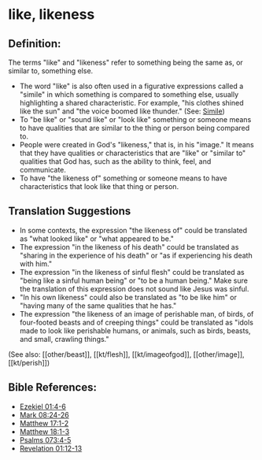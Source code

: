 # like, likeness #

## Definition: ##

The terms "like" and "likeness" refer to something being the same as, or similar to, something else.

* The word "like" is also often used in a figurative expressions called a "simile" in which something is compared to something else, usually highlighting a shared characteristic. For example, "his clothes shined like the sun" and "the voice boomed like thunder." (See: [Simile](en/ta-vol1/translate/man/figs-simile))
* To "be like" or "sound like" or "look like" something or someone means to have qualities that are similar to the thing or person being compared to.
* People were created in God's "likeness," that is, in his "image." It means that they have qualities or characteristics that are "like" or "similar to" qualities that God has, such as the ability to think, feel, and communicate.
* To have "the likeness of" something or someone means to have characteristics that look like that thing or person.

## Translation Suggestions ##

* In some contexts, the expression "the likeness of" could be translated as "what looked like" or "what appeared to be."
* The expression "in the likeness of his death" could be translated as "sharing in the experience of his death" or "as if experiencing his death with him."
* The expression "in the likeness of sinful flesh" could be translated as "being like a sinful human being" or "to be a human being." Make sure the translation of this expression does not sound like Jesus was sinful.
* "In his own likeness" could also be translated as "to be like him" or "having many of the same qualities that he has."
* The expression "the likeness of an image of perishable man, of birds, of four-footed beasts and of creeping things" could be translated as "idols made to look like perishable humans, or animals, such as birds, beasts, and small, crawling things."

(See also: [[other/beast]], [[kt/flesh]], [[kt/imageofgod]], [[other/image]], [[kt/perish]])

## Bible References: ##

* [Ezekiel 01:4-6](en/tn/ezk/help/01/04)
* [Mark 08:24-26](en/tn/mrk/help/08/24)
* [Matthew 17:1-2](en/tn/mat/help/17/01)
* [Matthew 18:1-3](en/tn/mat/help/18/01)
* [Psalms 073:4-5](en/tn/psa/help/73/04)
* [Revelation 01:12-13](en/tn/rev/help/01/12)